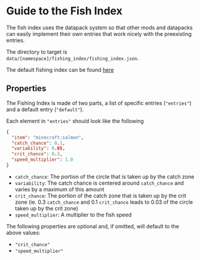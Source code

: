 # Guide to the Fish Index

The fish index uses the datapack system so that other mods and datapacks can
easily implement their own entries that work nicely with the preexisting
entries.

The directory to target is `data/[namespace]/fishing_index/fishing_index.json`.

The default fishing index can be found [here](./src/main/resources/data/fishingoverhaul/fishing_index/fishing_index.json)

## Properties

The Fishing Index is made of two parts, a list of specific entries (`"entries"`) 
and a default entry (`"default"`).

Each element in `"entries"` should look like the following

```json
{
  "item": "minecraft:salmon",
  "catch_chance": 0.1,
  "variability": 0.05,
  "crit_chance": 0.3,
  "speed_multiplier": 1.0
}
```

- `catch_chance`: The portion of the circle that is taken up by the catch zone
- `variability`: The catch chance is centered around `catch_chance` and varies 
  by a maximum of this amount
- `crit_chance`: The portion of the catch zone that is taken up by the crit zone
  (ie. 0.3 `catch_chance` and 0.1 `crit_chance` leads to 
  0.03 of the circle taken up by the crit zone)
- `speed_multiplier`: A multiplier to the fish speed

The following properties are optional and, if omitted, will default to the above values:  

- `"crit_chance"`
- `"speed_multiplier"`

